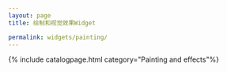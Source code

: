 ```yaml
---
layout: page
title: 绘制和视觉效果Widget

permalink: widgets/painting/
---
```

{% include catalogpage.html category="Painting and effects"%}   
